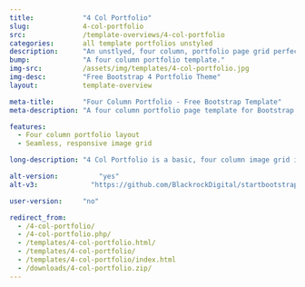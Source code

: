 ```yaml
---
title:            "4 Col Portfolio"
slug:             4-col-portfolio
src:              /template-overviews/4-col-portfolio
categories:       all template portfolios unstyled
description:      "An unstlyed, four column, portfolio page grid perfect for showcasing a large group of projects or works."
bump:             "A four column portfolio template."
img-src:          /assets/img/templates/4-col-portfolio.jpg
img-desc:         "Free Bootstrap 4 Portfolio Theme"
layout:           template-overview

meta-title:       "Four Column Portfolio - Free Bootstrap Template"
meta-description: "A four column portfolio page template for Bootstrap 4. All Start Bootstrap templates are free to use and open source."

features:
  - Four column portfolio layout
  - Seamless, responsive image grid

long-description: "4 Col Portfolio is a basic, four column image grid ideal for featuring a large number of projects that do not require much detail."

alt-version:		  "yes"
alt-v3:		        "https://github.com/BlackrockDigital/startbootstrap-4-col-portfolio/archive/v3.3.7.zip"

user-version:     "no"

redirect_from:
  - /4-col-portfolio/
  - /4-col-portfolio.php/
  - /templates/4-col-portfolio.html/
  - /templates/4-col-portfolio/
  - /templates/4-col-portfolio/index.html
  - /downloads/4-col-portfolio.zip/
---
```

